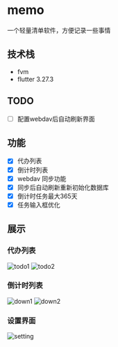 # memo

一个轻量清单软件，方便记录一些事情

## 技术栈

- fvm
- flutter 3.27.3

## TODO

- [ ] 配置webdav后自动刷新界面

## 功能

- [x] 代办列表
- [x] 倒计时列表
- [x] webdav 同步功能
- [x] 同步后自动刷新重新初始化数据库
- [x] 倒计时任务最大365天
- [x] 任务输入框优化

## 展示

### 代办列表

![todo1](docs/imgs/todo1.png)
![todo2](docs/imgs/todo2.png)

### 倒计时列表

![down1](docs/imgs/down1.png)
![down2](docs/imgs/down2.png)

### 设置界面

![setting](docs/imgs/setting.png)
